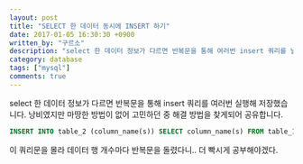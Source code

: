 ```yaml
---
layout: post
title: "SELECT 한 데이터 동시에 INSERT 하기"
date: 2017-01-05 16:30:30 +0900
written_by: "구르소"
description: "select 한 데이터 정보가 다르면 반복문을 통해 여러번 insert 쿼리를 날려 저장했습니다. 낭비였지만 마땅한 방법이 없어 고민하던 중 해결 방법을 찾게되어 공유합니다."
category: database
tags: ["mysql"]
comments: true
---
```


select 한 데이터 정보가 다르면 반복문을 통해 insert 쿼리를 여러번 실행해 저장했습니다. 낭비였지만 마땅한 방법이 없어 고민하던 중 해결 방법을 찾게되어 공유합니다.

```sql
INSERT INTO table_2 (column_name(s)) SELECT column_name(s) FROM table_1
```

이 쿼리문을 몰라 데이터 행 개수마다 반복문을 돌렸다니.. 더 빡시게 공부해야겠다.